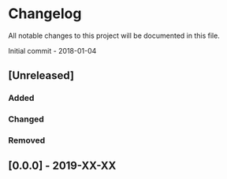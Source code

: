 # Changelog
All notable changes to this project will be documented in this file.  

Initial commit - 2018-01-04

## [Unreleased]  
### Added  

### Changed   


### Removed  

## [0.0.0] - 2019-XX-XX


